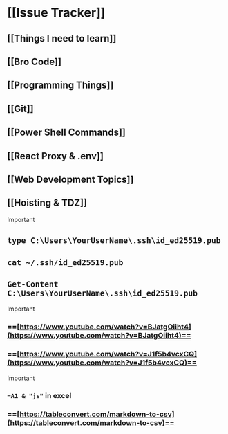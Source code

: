 # [[Issue Tracker]]

## [[Things I need to learn]]

## [[Bro Code]]

## [[Programming Things]]

## [[Git]]

## [[Power Shell Commands]]

## [[React Proxy & .env]]

## [[Web Development Topics]]

## [[Hoisting & TDZ]]


> [!important]
> 
> ## `type C:\Users\YourUserName\.ssh\id_ed25519.pub`
> 
> ## `cat ~/.ssh/id_ed25519.pub`
> 
> ## `Get-Content C:\Users\YourUserName\.ssh\id_ed25519.pub`

> [!important]
> 
> ### ==[https://www.youtube.com/watch?v=BJatgOiiht4](https://www.youtube.com/watch?v=BJatgOiiht4)==
> 
>   
> 
> ### ==[https://www.youtube.com/watch?v=J1f5b4vcxCQ](https://www.youtube.com/watch?v=J1f5b4vcxCQ)==

> [!important]
> 
> ### `=A1 & "js"` in excel
> 
>   
> 
> ### ==[https://tableconvert.com/markdown-to-csv](https://tableconvert.com/markdown-to-csv)==
